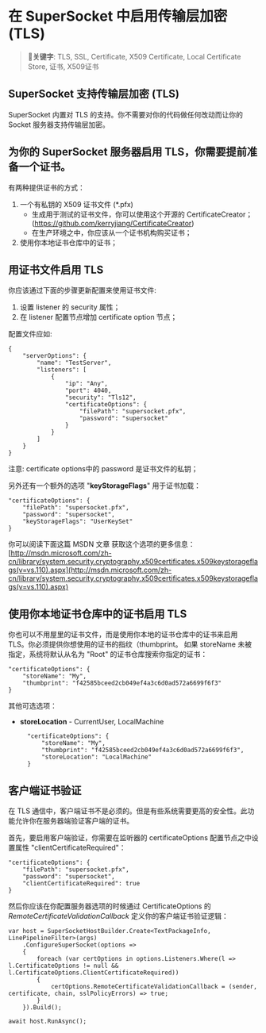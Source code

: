 # 在 SuperSocket 中启用传输层加密 (TLS)

> __关键字__: TLS, SSL, Certificate, X509 Certificate, Local Certificate Store, 证书, X509证书

## SuperSocket 支持传输层加密 (TLS)

SuperSocket 内置对 TLS 的支持。你不需要对你的代码做任何改动而让你的 Socket 服务器支持传输层加密。

## 为你的 SuperSocket 服务器启用 TLS，你需要提前准备一个证书。
有两种提供证书的方式：

1. 一个有私钥的 X509 证书文件 (*.pfx)
    * 生成用于测试的证书文件，你可以使用这个开源的 CertificateCreator；(https://github.com/kerryjiang/CertificateCreator)
    * 在生产环境之中，你应该从一个证书机构购买证书；
2. 使用你本地证书仓库中的证书；

## 用证书文件启用 TLS

你应该通过下面的步骤更新配置来使用证书文件:

1. 设置 listener 的 security 属性；
2. 在 listener 配置节点增加 certificate option 节点；

配置文件应如:

    {
        "serverOptions": {
            "name": "TestServer",
            "listeners": [
                {
                    "ip": "Any",
                    "port": 4040,
                    "security": "Tls12",
                    "certificateOptions": {
                        "filePath": "supersocket.pfx",
                        "password": "supersocket"
                    }
                }
            ]
        }
    }

注意: certificate options中的 password 是证书文件的私钥；

另外还有一个额外的选项 "**keyStorageFlags**" 用于证书加载：

    "certificateOptions": {
        "filePath": "supersocket.pfx",
        "password": "supersocket",
        "keyStorageFlags": "UserKeySet"
    }

你可以阅读下面这篇 MSDN 文章 获取这个选项的更多信息：
[http://msdn.microsoft.com/zh-cn/library/system.security.cryptography.x509certificates.x509keystorageflags(v=vs.110).aspx](http://msdn.microsoft.com/zh-cn/library/system.security.cryptography.x509certificates.x509keystorageflags(v=vs.110).aspx)

## 使用你本地证书仓库中的证书启用 TLS

你也可以不用屋里的证书文件，而是使用你本地的证书仓库中的证书来启用 TLS。你必须提供你想使用的证书的指纹（thumbprint。 如果 storeName 未被指定，系统将默认从名为 "Root" 的证书仓库搜索你指定的证书：

    "certificateOptions": {
        "storeName": "My",
        "thumbprint": "‎f42585bceed2cb049ef4a3c6d0ad572a6699f6f3"
    }

其他可选选项：

* **storeLocation** - CurrentUser, LocalMachine

        "certificateOptions": {
            "storeName": "My",
            "thumbprint": "‎f42585bceed2cb049ef4a3c6d0ad572a6699f6f3",
            "storeLocation": "LocalMachine"
        }


## 客户端证书验证

在 TLS 通信中，客户端证书不是必须的。但是有些系统需要更高的安全性。此功能允许你在服务器端验证客户端的证书。

首先，要启用客户端验证，你需要在监听器的 certificateOptions 配置节点之中设置属性 "clientCertificateRequired"：

    "certificateOptions": {
        "filePath": "supersocket.pfx",
        "password": "supersocket",
        "clientCertificateRequired": true
    }

然后你应该在你配置服务器选项的时候通过 CertificateOptions 的 *RemoteCertificateValidationCallback* 定义你的客户端证书验证逻辑：

    var host = SuperSocketHostBuilder.Create<TextPackageInfo, LinePipelineFilter>(args)
        .ConfigureSuperSocket(options =>
        {
            foreach (var certOptions in options.Listeners.Where(l => l.CertificateOptions != null && l.CertificateOptions.ClientCertificateRequired))
            {
                certOptions.RemoteCertificateValidationCallback = (sender, certificate, chain, sslPolicyErrors) => true;
            }
        }).Build();

    await host.RunAsync();